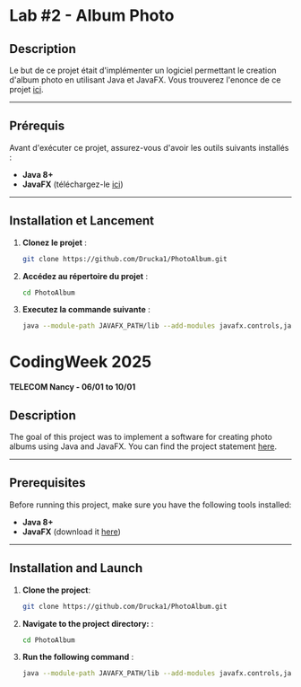 # Lab #2 - Album Photo

## Description

Le but de ce projet était d'implémenter un logiciel permettant le creation d'album photo en utilisant Java et JavaFX. Vous trouverez l'enonce de ce projet [ici](Enonce.pdf).

---

## Prérequis

Avant d'exécuter ce projet, assurez-vous d'avoir les outils suivants installés :

- **Java 8+**
- **JavaFX** (téléchargez-le [ici](https://openjfx.io/))

---

## Installation et Lancement

1. **Clonez le projet** :
   ```bash
   git clone https://github.com/Drucka1/PhotoAlbum.git
   ```
2. **Accédez au répertoire du projet** :
    ```bash
    cd PhotoAlbum
    ```
3. **Executez la commande suivante**  :  
    ```bash
    java --module-path JAVAFX_PATH/lib --add-modules javafx.controls,javafx.fxml,javafx.media -jar lab2-e4206u.jar
    ```

# CodingWeek 2025
**TELECOM Nancy - 06/01 to 10/01**

## Description

The goal of this project was to implement a software for creating photo albums using Java and JavaFX. You can find the project statement [here](Enonce.pdf).

---

## Prerequisites

Before running this project, make sure you have the following tools installed:

- **Java 8+**
- **JavaFX** (download it [here](https://openjfx.io/))

---

## Installation and Launch

1. **Clone the project**:
   ```bash
   git clone https://github.com/Drucka1/PhotoAlbum.git
    ``` 
2. **Navigate to the project directory:** :
    ```bash
    cd PhotoAlbum
    ```
3. **Run the following command**  :  
    ```bash
    java --module-path JAVAFX_PATH/lib --add-modules javafx.controls,javafx.fxml,javafx.media -jar lab2-e4206u.jar
    ```